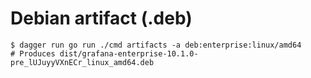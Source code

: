 # Debian artifact (.deb)

```
$ dagger run go run ./cmd artifacts -a deb:enterprise:linux/amd64
# Produces dist/grafana-enterprise-10.1.0-pre_lUJuyyVXnECr_linux_amd64.deb
```
